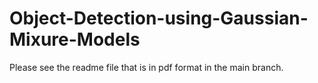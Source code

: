 # Object-Detection-using-Gaussian-Mixure-Models

Please see the readme file that is in pdf format in the main branch. 
